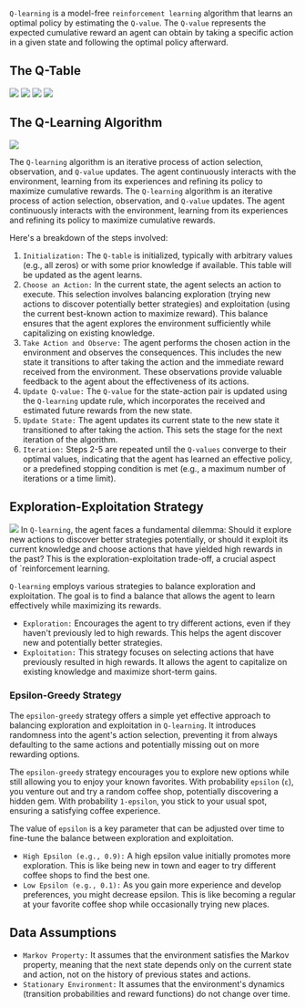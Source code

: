 `Q-learning` is a model-free `reinforcement learning` algorithm that learns an optimal policy by estimating the `Q-value`. The `Q-value` represents the expected cumulative reward an agent can obtain by taking a specific action in a given state and following the optimal policy afterward.

## The Q-Table
![](Pasted%20image%2020250821082910.png)
![](Pasted%20image%2020250821082920.png)
![](Pasted%20image%2020250821082943.png)
![](Pasted%20image%2020250821083125.png)
## The Q-Learning Algorithm
![](Pasted%20image%2020250821083623.png)

The `Q-learning` algorithm is an iterative process of action selection, observation, and `Q-value` updates. The agent continuously interacts with the environment, learning from its experiences and refining its policy to maximize cumulative rewards.
The `Q-learning` algorithm is an iterative process of action selection, observation, and `Q-value` updates. The agent continuously interacts with the environment, learning from its experiences and refining its policy to maximize cumulative rewards.

Here's a breakdown of the steps involved:

1. `Initialization:` The `Q-table` is initialized, typically with arbitrary values (e.g., all zeros) or with some prior knowledge if available. This table will be updated as the agent learns.
2. `Choose an Action:` In the current state, the agent selects an action to execute. This selection involves balancing exploration (trying new actions to discover potentially better strategies) and exploitation (using the current best-known action to maximize reward). This balance ensures that the agent explores the environment sufficiently while capitalizing on existing knowledge.
3. `Take Action and Observe:` The agent performs the chosen action in the environment and observes the consequences. This includes the new state it transitions to after taking the action and the immediate reward received from the environment. These observations provide valuable feedback to the agent about the effectiveness of its actions.
4. `Update Q-value:` The `Q-value` for the state-action pair is updated using the `Q-learning` update rule, which incorporates the received and estimated future rewards from the new state.
5. `Update State:` The agent updates its current state to the new state it transitioned to after taking the action. This sets the stage for the next iteration of the algorithm.
6. `Iteration:` Steps 2-5 are repeated until the `Q-values` converge to their optimal values, indicating that the agent has learned an effective policy, or a predefined stopping condition is met (e.g., a maximum number of iterations or a time limit).

## Exploration-Exploitation Strategy

![](Pasted%20image%2020250821084001.png)
In `Q-learning`, the agent faces a fundamental dilemma: Should it explore new actions to discover better strategies potentially, or should it exploit its current knowledge and choose actions that have yielded high rewards in the past? This is the exploration-exploitation trade-off, a crucial aspect of `reinforcement learning.

`Q-learning` employs various strategies to balance exploration and exploitation. The goal is to find a balance that allows the agent to learn effectively while maximizing its rewards.

- `Exploration:` Encourages the agent to try different actions, even if they haven't previously led to high rewards. This helps the agent discover new and potentially better strategies.
- `Exploitation:` This strategy focuses on selecting actions that have previously resulted in high rewards. It allows the agent to capitalize on existing knowledge and maximize short-term gains.

### Epsilon-Greedy Strategy
The `epsilon-greedy` strategy offers a simple yet effective approach to balancing exploration and exploitation in `Q-learning`. It introduces randomness into the agent's action selection, preventing it from always defaulting to the same actions and potentially missing out on more rewarding options.

The `epsilon-greedy` strategy encourages you to explore new options while still allowing you to enjoy your known favorites. With probability `epsilon` (`ε`), you venture out and try a random coffee shop, potentially discovering a hidden gem. With probability `1-epsilon`, you stick to your usual spot, ensuring a satisfying coffee experience.

The value of `epsilon` is a key parameter that can be adjusted over time to fine-tune the balance between exploration and exploitation.

- `High Epsilon (e.g., 0.9):` A high epsilon value initially promotes more exploration. This is like being new in town and eager to try different coffee shops to find the best one.
- `Low Epsilon (e.g., 0.1):` As you gain more experience and develop preferences, you might decrease epsilon. This is like becoming a regular at your favorite coffee shop while occasionally trying new places.

## Data Assumptions
- `Markov Property:` It assumes that the environment satisfies the Markov property, meaning that the next state depends only on the current state and action, not on the history of previous states and actions.
- `Stationary Environment:` It assumes that the environment's dynamics (transition probabilities and reward functions) do not change over time.
